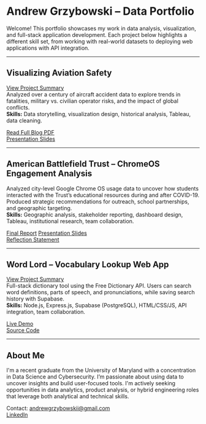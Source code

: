 # Andrew Grzybowski – Data Portfolio

Welcome! This portfolio showcases my work in data analysis, visualization, and full-stack application development. Each project below highlights a different skill set, from working with real-world datasets to deploying web applications with API integration.

---

## Visualizing Aviation Safety

[View Project Summary](./VisUMD_Aviation_Safety/summary.md)  
Analyzed over a century of aircraft accident data to explore trends in fatalities, military vs. civilian operator risks, and the impact of global conflicts.  
**Skills:** Data storytelling, visualization design, historical analysis, Tableau, data cleaning.

[Read Full Blog PDF](./VisUMD_Aviation_Safety/VisUMD_Blog_Grzy.pdf)  
[Presentation Slides](./VisUMD_Aviation_Safety/Aviation_DataStory_Grzybowski.pdf)

---

## American Battlefield Trust – ChromeOS Engagement Analysis

Analyzed city-level Google Chrome OS usage data to uncover how students interacted with the Trust’s educational resources during and after COVID-19. Produced strategic recommendations for outreach, school partnerships, and geographic targeting.  
**Skills:** Geographic analysis, stakeholder reporting, dashboard design, Tableau, institutional research, team collaboration.

[Final Report](./ABT_Capstone_Report_Grzybowski_Flattened.pdf)
[Presentation Slides](./ABT_ChromeOS_Analysis/ABT_Capstone_Presentation_Grzybowski.pdf)  
[Reflection Statement](./ABT_ChromeOS_Analysis/ABT_Capstone_Reflection_Grzybowski.pdf)

---

## Word Lord – Vocabulary Lookup Web App

[View Project Summary](./WordLord_App/summary.md)  
Full-stack dictionary tool using the Free Dictionary API. Users can search word definitions, parts of speech, and pronunciations, while saving search history with Supabase.  
**Skills:** Node.js, Express.js, Supabase (PostgreSQL), HTML/CSS/JS, API integration, team collaboration.

[Live Demo](https://inst-377-group-project-final.vercel.app/)  
[Source Code](https://github.com/ARGrzybowski/INST377-Group-Project-Final)

---

## About Me

I'm a recent graduate from the University of Maryland with a concentration in Data Science and Cybersecurity. I’m passionate about using data to uncover insights and build user-focused tools. I'm actively seeking opportunities in data analytics, product analysis, or hybrid engineering roles that leverage both analytical and technical skills.

Contact: andrewgrzybowskii@gmail.com  
[LinkedIn](https://www.linkedin.com/in/andrew-grzybowski)
